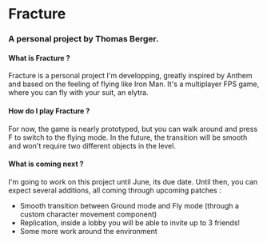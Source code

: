 # Fracture
### A personal project by Thomas Berger.

#### What is Fracture ?

Fracture is a personal project I'm developping, greatly inspired by Anthem and based on the feeling of flying like Iron Man. It's a multiplayer FPS game, where you can fly with your suit, an elytra.

#### How do I play Fracture ?

For now, the game is nearly prototyped, but you can walk around and press F to switch to the flying mode. In the future, the transition will be smooth and won't require two different objects in the level.

#### What is coming next ?

I'm going to work on this project until June, its due date. Until then, you can expect several additions, all coming through upcoming patches :
- Smooth transition between Ground mode and Fly mode (through a custom character movement component)
- Replication, inside a lobby you will be able to invite up to 3 friends!
- Some more work around the environment
